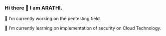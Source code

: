 ### Hi there 👋 I am ARATHI.

🔭 I’m currently working on the pentesting field.

🌱 I’m currently learning on implementation of security on Cloud Technology.

